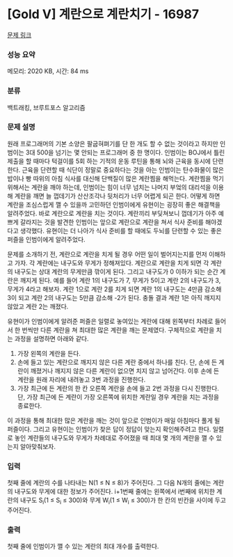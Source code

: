 # [Gold V] 계란으로 계란치기 - 16987 

[문제 링크](https://www.acmicpc.net/problem/16987) 

### 성능 요약

메모리: 2020 KB, 시간: 84 ms

### 분류

백트래킹, 브루트포스 알고리즘

### 문제 설명

<p>원래 프로그래머의 기본 소양은 팔굽혀펴기를 단 한 개도 할 수 없는 것이라고 하지만 인범이는 3대 500을 넘기는 몇 안되는 프로그래머 중 한 명이다. 인범이는 BOJ에서 틀린 제출을 할 때마다 턱걸이를 5회 하는 기적의 운동 루틴을 통해 뇌와 근육을 동시에 단련한다. 근육을 단련할 때 식단이 정말로 중요하다는 것을 아는 인범이는 탄수화물이 많은 밥이나 빵 따위의 아침 식사를 대신해 단백질이 많은 계란찜을 해먹는다. 계란찜을 먹기 위해서는 계란을 깨야 하는데, 인범이는 힘이 너무 넘치는 나머지 부엌의 대리석을 이용해 계란을 깨면 늘 껍데기가 산산조각나 뒷처리가 너무 어렵게 되곤 한다. 어떻게 하면 계란을 조심스럽게 깰 수 있을까 고민하던 인범이에게 유현이는 굉장히 좋은 해결책을 알려주었다. 바로 계란으로 계란을 치는 것이다. 계란끼리 부딪쳐보니 껍데기가 아주 예쁘게 갈라지는 것을 발견한 인범이는 앞으로 계란으로 계란을 쳐서 식사 준비를 해야겠다고 생각했다. 유현이는 더 나아가 식사 준비를 할 때에도 두뇌를 단련할 수 있는 좋은 퍼즐을 인범이에게 알려주었다.</p>

<p>문제를 소개하기 전, 계란으로 계란을 치게 될 경우 어떤 일이 벌어지는지를 먼저 이해하고 가자. 각 계란에는 내구도와 무게가 정해져있다. 계란으로 계란을 치게 되면 각 계란의 내구도는 상대 계란의 무게만큼 깎이게 된다. 그리고 내구도가 0 이하가 되는 순간 계란은 깨지게 된다. 예를 들어 계란 1의 내구도가 7, 무게가 5이고 계란 2의 내구도가 3, 무게가 4라고 해보자. 계란 1으로 계란 2를 치게 되면 계란 1의 내구도는 4만큼 감소해 3이 되고 계란 2의 내구도는 5만큼 감소해 -2가 된다. 충돌 결과 계란 1은 아직 깨지지 않았고 계란 2는 깨졌다.</p>

<p>유현이가 인범이에게 알려준 퍼즐은 일렬로 놓여있는 계란에 대해 왼쪽부터 차례로 들어서 한 번씩만 다른 계란을 쳐 최대한 많은 계란을 깨는 문제였다. 구체적으로 계란을 치는 과정을 설명하면 아래와 같다.</p>

<ol>
	<li>가장 왼쪽의 계란을 든다.</li>
	<li>손에 들고 있는 계란으로 깨지지 않은 다른 계란 중에서 하나를 친다. 단, 손에 든 계란이 깨졌거나 깨지지 않은 다른 계란이 없으면 치지 않고 넘어간다. 이후 손에 든 계란을 원래 자리에 내려놓고 3번 과정을 진행한다.</li>
	<li>가장 최근에 든 계란의 한 칸 오른쪽 계란을 손에 들고 2번 과정을 다시 진행한다. 단, 가장 최근에 든 계란이 가장 오른쪽에 위치한 계란일 경우 계란을 치는 과정을 종료한다.</li>
</ol>

<p>이 과정을 통해 최대한 많은 계란을 깨는 것이 앞으로 인범이가 매일 아침마다 풀게 될 퍼즐이다. 그리고 유현이는 인범이가 찾은 답이 정답이 맞는지 확인해주려고 한다. 일렬로 놓인 계란들의 내구도와 무게가 차례대로 주어졌을 때 최대 몇 개의 계란을 깰 수 있는지 알아맞춰보자.</p>

### 입력 

 <p>첫째 줄에 계란의 수를 나타내는 N(1 ≤ N ≤ 8)가 주어진다. 그 다음 N개의 줄에는 계란의 내구도와 무게에 대한 정보가 주어진다. i+1번째 줄에는 왼쪽에서 i번째에 위치한 계란의 내구도 S<sub>i</sub>(1 ≤ S<sub>i</sub> ≤ 300)와 무게 W<sub>i</sub>(1 ≤ W<sub>i</sub> ≤ 300)가 한 칸의 빈칸을 사이에 두고 주어진다.</p>

### 출력 

 <p>첫째 줄에 인범이가 깰 수 있는 계란의 최대 개수를 출력한다.</p>

